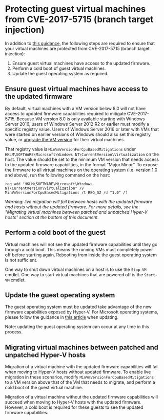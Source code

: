 # Protecting guest virtual machines from CVE-2017-5715 (branch target injection)

In addition to [this guidance](https://support.microsoft.com/en-us/help/4072698/windows-server-guidance-to-protect-against-the-speculative-execution), the following steps are required to ensure that your virtual machines are protected from CVE-2017-5715 (branch target injection):

1.	Ensure guest virtual machines have access to the updated firmware.
2.	Perform a cold boot of guest virtual machines.
3.	Update the guest operating system as required.

## Ensure guest virtual machines have access to the updated firmware

By default, virtual machines with a VM version below 8.0 will not have access to updated firmware capabilities required to mitigate CVE-2017-5715.  Because VM version 8.0 is only available starting with Windows Server 2016, users of Windows Server 2012 R2 or earlier must modify a specific registry value.  Users of Windows Server 2016 or later with VMs that were started on earlier versions of Windows should also set this registry value, or [upgrade the VM version](https://docs.microsoft.com/windows-server/virtualization/hyper-v/deploy/upgrade-virtual-machine-version-in-hyper-v-on-windows-or-windows-server) for their virtual machines.

That registry value is `MinVmVersionForCpuBasedMitigations` under `HKLM\SOFTWARE\Microsoft\Windows NT\CurrentVersion\Virtualization` on the host.  The value should be set to the minimum VM version that needs access to the updated firmware capabilities, in the format “Major.Minor”.  To expose the firmware to all virtual machines on the operating system (i.e. version 1.0 and above), run the following command on the host: 
 
```
reg add "HKLM\SOFTWARE\Microsoft\Windows NT\CurrentVersion\Virtualization" /v MinVmVersionForCpuBasedMitigations /t REG_SZ /d "1.0" /f
```
*Warning: live migration will fail between hosts with the updated firmware and hosts without the updated firmware.  For more details, see the "Migrating virtual machines between patched and unpatched Hyper-V hosts" section at the bottom of this document.*

## Perform a cold boot of the guest

Virtual machines will not see the updated firmware capabilities until they go through a cold boot.  This means the running VMs must completely power off before starting again.  Rebooting from inside the guest operating system is not sufficient.

One way to shut down virtual machines on a host is to use the `Stop-VM` cmdlet.  One way to start virtual machines that are powered off is the `Start-VM` cmdlet.  

## Update the guest operating system

The guest operating system must be updated take advantage of the new firmware capabilities exposed by Hyper-V.  For Microsoft operating systems, please follow the guidance in [this article](https://support.microsoft.com/en-us/help/4072698/windows-server-guidance-to-protect-against-the-speculative-execution) when updating.

Note: updating the guest operating system can occur at any time in this process.

## Migrating virtual machines between patched and unpatched Hyper-V hosts

Migration of a virtual machine with the updated firmware capabilities will fail when moving to Hyper-V hosts without updated firmware.  To enable live migration in these scenarios, modify `MinVmVersionForCpuBasedMitigations` to a VM version above that of the VM that needs to migrate, and perform a cold boot of the guest virtual machine.

Migration of a virtual machine without the updated firmware capabilities will succeed when moving to Hyper-V hosts with the updated firmware.  However, a cold boot is required for these guests to see the updated firmware capabilities.



